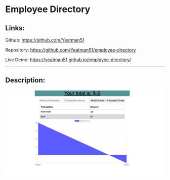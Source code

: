 # Employee Directory

## Links:

Github: https://github.com/Yeatman51

Repository: https://github.com/Yeatman51/employee-directory

Live Demo: https://yeatman51.github.io/employee-directory/

---

## Description:




![Budget Tracker Graph](img/budget-tracker.png)